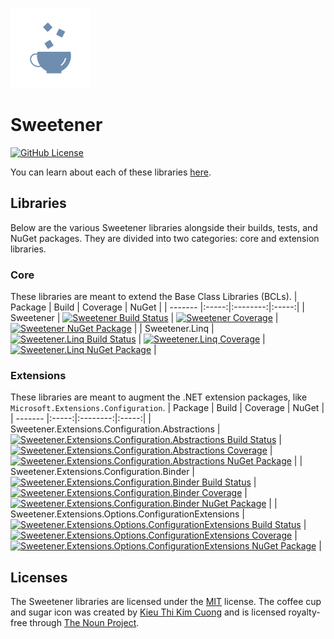 [![Sweetener Alt Icon](src/Resources/Sweetener-Alt.png)](https://thenounproject.com/kieukimcuong/)

# Sweetener
[![GitHub License](https://img.shields.io/github/license/wsugarman/Sweetener?label=License)](https://github.com/wsugarman/Sweetener/blob/main/LICENSE)

You can learn about each of these libraries [here](https://wsugarman.github.io/Sweetener).

## Libraries
Below are the various Sweetener libraries alongside their builds, tests, and NuGet packages. They are divided into
two categories: core and extension libraries.

### Core
These libraries are meant to extend the Base Class Libraries (BCLs).
| Package | Build | Coverage | NuGet |
| ------- |:-----:|:--------:|:-----:|
| Sweetener | [![Sweetener Build Status](https://dev.azure.com/wsugarman/Sweetener/_apis/build/status/CI/Sweetener%20-%20CI?branchName=main)](https://dev.azure.com/wsugarman/Sweetener/_build/latest?definitionId=8&branchName=main) | [![Sweetener Coverage](https://img.shields.io/azure-devops/coverage/wsugarman/Sweetener/8?label=Coverage&logo=Azure-DevOps)](https://dev.azure.com/wsugarman/Sweetener/_build/latest?definitionId=8&branchName=main) | [![Sweetener NuGet Package](https://img.shields.io/nuget/vpre/Sweetener?label=NuGet&logo=NuGet)](https://www.nuget.org/packages/Sweetener/) |
| Sweetener.Linq | [![Sweetener.Linq Build Status](https://dev.azure.com/wsugarman/Sweetener/_apis/build/status/CI/Sweetener.Linq%20-%20CI?branchName=main)](https://dev.azure.com/wsugarman/Sweetener/_build/latest?definitionId=20&branchName=main) | [![Sweetener.Linq Coverage](https://img.shields.io/azure-devops/coverage/wsugarman/Sweetener/20?label=Coverage&logo=Azure-DevOps)](https://dev.azure.com/wsugarman/Sweetener/_build/latest?definitionId=20&branchName=main) | [![Sweetener.Linq NuGet Package](https://img.shields.io/nuget/vpre/Sweetener.Linq?label=NuGet&logo=NuGet)](https://www.nuget.org/packages/Sweetener.Linq/) |


### Extensions
These libraries are meant to augment the .NET extension packages, like `Microsoft.Extensions.Configuration`.
| Package | Build | Coverage | NuGet |
| ------- |:-----:|:--------:|:-----:|
| Sweetener.Extensions.Configuration.Abstractions | [![Sweetener.Extensions.Configuration.Abstractions Build Status](https://dev.azure.com/wsugarman/Sweetener/_apis/build/status/CI/Sweetener.Extensions.Configuration.Abstractions%20-%20CI?branchName=main)](https://dev.azure.com/wsugarman/Sweetener/_build/latest?definitionId=13&branchName=main) | [![Sweetener.Extensions.Configuration.Abstractions Coverage](https://img.shields.io/azure-devops/coverage/wsugarman/Sweetener/13?label=Coverage&logo=Azure-DevOps)](https://dev.azure.com/wsugarman/Sweetener/_build/latest?definitionId=13&branchName=main) | [![Sweetener.Extensions.Configuration.Abstractions NuGet Package](https://img.shields.io/nuget/vpre/Sweetener.Extensions.Configuration.Abstractions?label=NuGet&logo=NuGet)](https://www.nuget.org/packages/Sweetener.Extensions.Configuration.Abstractions/) |
| Sweetener.Extensions.Configuration.Binder | [![Sweetener.Extensions.Configuration.Binder Build Status](https://dev.azure.com/wsugarman/Sweetener/_apis/build/status/CI/Sweetener.Extensions.Configuration.Binder%20-%20CI?branchName=main)](https://dev.azure.com/wsugarman/Sweetener/_build/latest?definitionId=14&branchName=main) | [![Sweetener.Extensions.Configuration.Binder Coverage](https://img.shields.io/azure-devops/coverage/wsugarman/Sweetener/14?label=Coverage&logo=Azure-DevOps)](https://dev.azure.com/wsugarman/Sweetener/_build/latest?definitionId=14&branchName=main) | [![Sweetener.Extensions.Configuration.Binder NuGet Package](https://img.shields.io/nuget/vpre/Sweetener.Extensions.Configuration.Binder?label=NuGet&logo=NuGet)](https://www.nuget.org/packages/Sweetener.Extensions.Configuration.Binder/) |
| Sweetener.Extensions.Options.ConfigurationExtensions | [![Sweetener.Extensions.Options.ConfigurationExtensions Build Status](https://dev.azure.com/wsugarman/Sweetener/_apis/build/status/CI/Sweetener.Extensions.Options.ConfigurationExtensions%20-%20CI?branchName=main)](https://dev.azure.com/wsugarman/Sweetener/_build/latest?definitionId=15&branchName=main) | [![Sweetener.Extensions.Options.ConfigurationExtensions Coverage](https://img.shields.io/azure-devops/coverage/wsugarman/Sweetener/15?label=Coverage&logo=Azure-DevOps)](https://dev.azure.com/wsugarman/Sweetener/_build/latest?definitionId=15&branchName=main) | [![Sweetener.Extensions.Options.ConfigurationExtensions NuGet Package](https://img.shields.io/nuget/vpre/Sweetener.Extensions.Options.ConfigurationExtensions?label=NuGet&logo=NuGet)](https://www.nuget.org/packages/Sweetener.Extensions.Options.ConfigurationExtensions/) |

## Licenses
The Sweetener libraries are licensed under the [MIT](https://github.com/wsugarman/Sweetener/blob/main/LICENSE)
license. The coffee cup and sugar icon was created by [Kieu Thi Kim Cuong](https://thenounproject.com/kieukimcuong/)
and is licensed royalty-free through [The Noun Project](https://thenounproject.com/).
